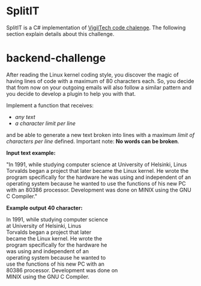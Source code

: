 # SplitIT
SplitIT is a C# implementation of [VigilTech code chalenge](https://github.com/VigilTech/backend-challenge). The following section explain details about this challenge.

# backend-challenge

After reading the Linux kernel coding style, you discover the magic of having lines of code with a maximum of 80 characters each.
So, you decide that from now on your outgoing emails will also follow a similar pattern and you decide to develop a plugin to help you with that.

Implement a function that receives:
- *any text*
- *a character limit per line*

and be able to generate a new text broken into lines with a maximum *limit of characters per line* defined.
Important note: **No words can be broken**.

**Input text example:**

"In 1991, while studying computer science at University of Helsinki, Linus Torvalds began a project that later became the Linux kernel. He wrote the program specifically for the hardware he was using and independent of an operating system because he wanted to use the functions of his new PC with an 80386 processor. Development was done on MINIX using the GNU C Compiler."
 
**Example output 40 character:**

In 1991, while studying computer science<br>
at University of Helsinki, Linus<br>
Torvalds began a project that later<br>
became the Linux kernel. He wrote the<br>
program specifically for the hardware he<br>
was using and independent of an<br>
operating system because he wanted to<br>
use the functions of his new PC with an<br>
80386 processor. Development was done on<br>
MINIX using the GNU C Compiler.<br>
